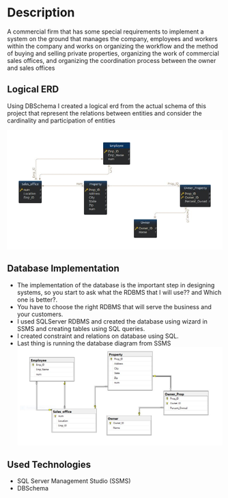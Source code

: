 
# Description

A commercial firm that has some special requirements to implement a system on the ground that manages the company, employees and workers within the company and works on organizing the workflow and the method of buying and selling private properties, organizing the work of commercial sales offices, and organizing the coordination process between the owner and sales offices


## Logical ERD

Using DBSchema I created a logical erd from the actual schema of this project that represent the relations between entities and consider the cardinality and participation of entities 

![](Firm-ERD.jpg)



## Database Implementation
- The implementation of the database is the important step in designing systems, so you start to ask what the RDBMS that I will use?? and Which one is better?.
- You have to choose the right RDBMS that will serve the business and your customers.
- I used SQLServer RDBMS and created the database using wizard in SSMS and creating tables using SQL queries.
- I created constraint and relations on database using SQL.
- Last thing is running the database diagram from SSMS
![](Firm-Database_Diagram.JPG)


## Used Technologies
- SQL Server Management Studio (SSMS)
- DBSchema 
